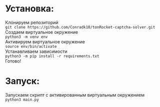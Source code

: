 # Установка:
Клонируем репозиторий   
`git clone https://github.com/Conradk10/tonRocket-captcha-solver.git`   
Создаем виртуальное окружение   
`python3 -m venv env`   
Активируем виртуальное окружение   
`source env/bin/activate`   
Устанавливаем зависимости   
`python3 -m pip install -r requirements.txt`   
Готово!   
# Запуск:
Запускаем скрипт с активированным виртуальным окружением   
`python3 main.py`
